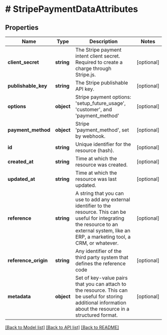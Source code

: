 # # StripePaymentDataAttributes

## Properties

Name | Type | Description | Notes
------------ | ------------- | ------------- | -------------
**client_secret** | **string** | The Stripe payment intent client secret. Required to create a charge through Stripe.js. | [optional]
**publishable_key** | **string** | The Stripe publishable API key. | [optional]
**options** | **object** | Stripe payment options: &#39;setup_future_usage&#39;, &#39;customer&#39;, and &#39;payment_method&#39; | [optional]
**payment_method** | **object** | Stripe &#39;payment_method&#39;, set by webhook. | [optional]
**id** | **string** | Unique identifier for the resource (hash). | [optional]
**created_at** | **string** | Time at which the resource was created. | [optional]
**updated_at** | **string** | Time at which the resource was last updated. | [optional]
**reference** | **string** | A string that you can use to add any external identifier to the resource. This can be useful for integrating the resource to an external system, like an ERP, a marketing tool, a CRM, or whatever. | [optional]
**reference_origin** | **string** | Any identifier of the third party system that defines the reference code | [optional]
**metadata** | **object** | Set of key-value pairs that you can attach to the resource. This can be useful for storing additional information about the resource in a structured format. | [optional]

[[Back to Model list]](../../README.md#models) [[Back to API list]](../../README.md#endpoints) [[Back to README]](../../README.md)
